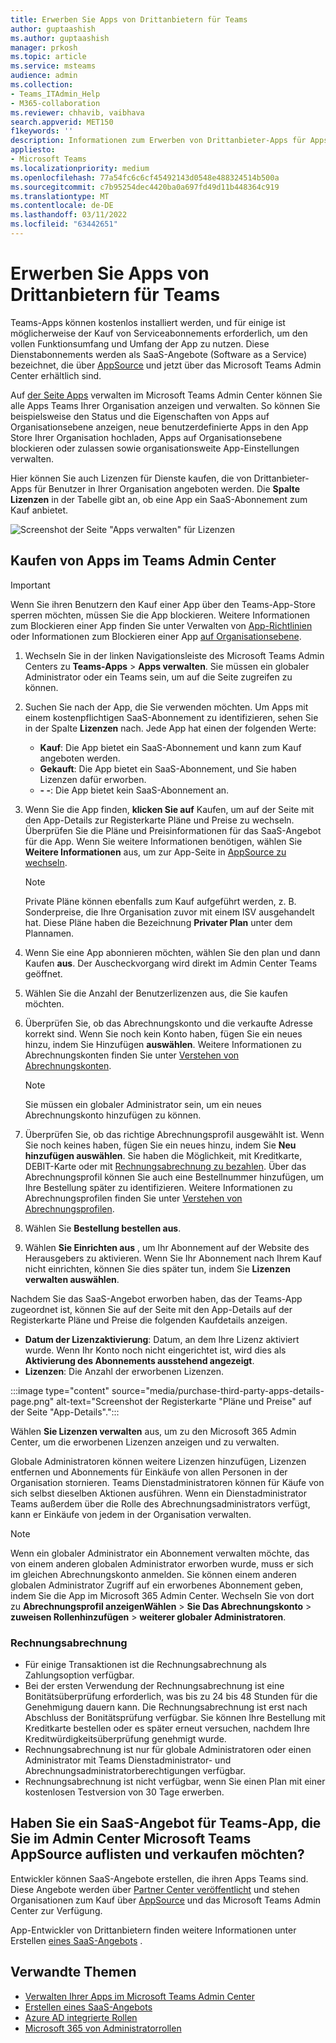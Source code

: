 ```yaml
---
title: Erwerben Sie Apps von Drittanbietern für Teams
author: guptaashish
ms.author: guptaashish
manager: prkosh
ms.topic: article
ms.service: msteams
audience: admin
ms.collection:
- Teams_ITAdmin_Help
- M365-collaboration
ms.reviewer: chhavib, vaibhava
search.appverid: MET150
f1keywords: ''
description: Informationen zum Erwerben von Drittanbieter-Apps für Apps Teams Sie im Microsoft Teams Admin Center.
appliesto:
- Microsoft Teams
ms.localizationpriority: medium
ms.openlocfilehash: 77a54fc6c6cf45492143d0548e488324514b500a
ms.sourcegitcommit: c7b95254dec4420ba0a697fd49d11b448364c919
ms.translationtype: MT
ms.contentlocale: de-DE
ms.lasthandoff: 03/11/2022
ms.locfileid: "63442651"
---
```

# <a name="purchase-third-party-apps-for-teams"></a>Erwerben Sie Apps von Drittanbietern für Teams

Teams-Apps können kostenlos installiert werden, und für einige ist möglicherweise der Kauf von Serviceabonnements erforderlich, um den vollen Funktionsumfang und Umfang der App zu nutzen. Diese Dienstabonnements werden als SaaS-Angebote (Software as a Service) bezeichnet, die über [AppSource](https://appsource.microsoft.com/) und jetzt über das Microsoft Teams Admin Center erhältlich sind.

Auf [der Seite Apps](manage-apps.md) verwalten im Microsoft Teams Admin Center können Sie alle Apps Teams Ihrer Organisation anzeigen und verwalten. So können Sie beispielsweise den Status und die Eigenschaften von Apps auf Organisationsebene anzeigen, neue benutzerdefinierte Apps in den App Store Ihrer Organisation hochladen, Apps auf Organisationsebene blockieren oder zulassen sowie organisationsweite App-Einstellungen verwalten.

Hier können Sie auch Lizenzen für Dienste kaufen, die von Drittanbieter-Apps für Benutzer in Ihrer Organisation angeboten werden. Die **Spalte Lizenzen** in der Tabelle gibt an, ob eine App ein SaaS-Abonnement zum Kauf anbietet.

![Screenshot der Seite "Apps verwalten" für Lizenzen](media/manage-apps-new-page.png)

## <a name="purchase-apps-in-the-teams-admin-center"></a>Kaufen von Apps im Teams Admin Center

> [!IMPORTANT]
> Wenn Sie ihren Benutzern den Kauf einer App über den Teams-App-Store sperren möchten, müssen Sie die App blockieren. Weitere Informationen zum Blockieren einer App finden Sie unter Verwalten von [App-Richtlinien](app-policies.md) oder Informationen zum Blockieren einer App [auf Organisationsebene](manage-apps.md#allow-and-block-apps).

1. Wechseln Sie in der linken Navigationsleiste des Microsoft Teams Admin Centers zu **Teams-Apps** > **Apps verwalten**. Sie müssen ein globaler Administrator oder ein Teams sein, um auf die Seite zugreifen zu können.
1. Suchen Sie nach der App, die Sie verwenden möchten. Um Apps mit einem kostenpflichtigen SaaS-Abonnement zu identifizieren, sehen Sie in der Spalte **Lizenzen** nach. Jede App hat einen der folgenden Werte:
    - **Kauf**: Die App bietet ein SaaS-Abonnement und kann zum Kauf angeboten werden.  
    - **Gekauft**: Die App bietet ein SaaS-Abonnement, und Sie haben Lizenzen dafür erworben.
    - **- -**: Die App bietet kein SaaS-Abonnement an.
1. Wenn Sie die App finden, **klicken Sie auf** Kaufen, um  auf der Seite mit den App-Details zur Registerkarte Pläne und Preise zu wechseln. Überprüfen Sie die Pläne und Preisinformationen für das SaaS-Angebot für die App. Wenn Sie weitere Informationen benötigen, wählen Sie **Weitere Informationen** aus, um zur App-Seite in [AppSource zu wechseln](https://appsource.microsoft.com/).

   > [!NOTE]
   > Private Pläne können ebenfalls zum Kauf aufgeführt werden, z. B. Sonderpreise, die Ihre Organisation zuvor mit einem ISV ausgehandelt hat. Diese Pläne haben die Bezeichnung **Privater Plan** unter dem Plannamen.

1. Wenn Sie eine App abonnieren möchten, wählen Sie den plan und dann Kaufen **aus**. Der Auscheckvorgang wird direkt im Admin Center Teams geöffnet.

1. Wählen Sie die Anzahl der Benutzerlizenzen aus, die Sie kaufen möchten.
1. Überprüfen Sie, ob das Abrechnungskonto und die verkaufte Adresse korrekt sind. Wenn Sie noch kein Konto haben, fügen Sie ein neues hinzu, indem Sie Hinzufügen **auswählen**. Weitere Informationen zu Abrechnungskonten finden Sie unter [Verstehen von Abrechnungskonten](/microsoft-365/commerce/manage-billing-accounts).

   > [!NOTE]
   > Sie müssen ein globaler Administrator sein, um ein neues Abrechnungskonto hinzufügen zu können.

1. Überprüfen Sie, ob das richtige Abrechnungsprofil ausgewählt ist. Wenn Sie noch keines haben, fügen Sie ein neues hinzu, indem Sie **Neu hinzufügen auswählen**. Sie haben die Möglichkeit, mit Kreditkarte, DEBIT-Karte oder mit [Rechnungsabrechnung zu bezahlen](#invoice-billing). Über das Abrechnungsprofil können Sie auch eine Bestellnummer hinzufügen, um Ihre Bestellung später zu identifizieren. Weitere Informationen zu Abrechnungsprofilen finden Sie unter [Verstehen von Abrechnungsprofilen](/microsoft-365/commerce/billing-and-payments/manage-billing-profiles).
1. Wählen Sie **Bestellung bestellen aus**.
1. Wählen **Sie Einrichten aus** , um Ihr Abonnement auf der Website des Herausgebers zu aktivieren. Wenn Sie Ihr Abonnement nach Ihrem Kauf nicht einrichten, können Sie dies später tun, indem Sie **Lizenzen verwalten auswählen**.

Nachdem Sie das SaaS-Angebot erworben haben, das der Teams-App zugeordnet ist, können Sie auf der Seite mit den App-Details auf der Registerkarte Pläne und Preise die folgenden Kaufdetails anzeigen.

- **Datum der Lizenzaktivierung**: Datum, an dem Ihre Lizenz aktiviert wurde. Wenn Ihr Konto noch nicht eingerichtet ist, wird dies als **Aktivierung des Abonnements ausstehend angezeigt**.
- **Lizenzen**: Die Anzahl der erworbenen Lizenzen.

:::image type="content" source="media/purchase-third-party-apps-details-page.png" alt-text="Screenshot der Registerkarte "Pläne und Preise" auf der Seite "App-Details".":::

Wählen **Sie Lizenzen verwalten** aus, um zu den Microsoft 365 Admin Center, um die erworbenen Lizenzen anzeigen und zu verwalten.

Globale Administratoren können weitere Lizenzen hinzufügen, Lizenzen entfernen und Abonnements für Einkäufe von allen Personen in der Organisation stornieren. Teams Dienstadministratoren können für Käufe von sich selbst dieselben Aktionen ausführen. Wenn ein Dienstadministrator Teams außerdem über die Rolle des Abrechnungsadministrators verfügt, kann er Einkäufe von jedem in der Organisation verwalten.

> [!NOTE]
> Wenn ein globaler Administrator ein Abonnement verwalten möchte, das von einem anderen globalen Administrator erworben wurde, muss er sich im gleichen Abrechnungskonto anmelden. Sie können einem anderen globalen Administrator Zugriff auf ein erworbenes Abonnement geben, indem Sie die App im Microsoft 365 Admin Center. Wechseln Sie von dort zu **Abrechnungsprofil anzeigenWählen** >  **Sie Das Abrechnungskonto** >  **zuweisen Rollenhinzufügen** >  **weiterer globaler Administratoren**.

### <a name="invoice-billing"></a>Rechnungsabrechnung

- Für einige Transaktionen ist die Rechnungsabrechnung als Zahlungsoption verfügbar.
- Bei der ersten Verwendung der Rechnungsabrechnung ist eine Bonitätsüberprüfung erforderlich, was bis zu 24 bis 48 Stunden für die Genehmigung dauern kann. Die Rechnungsabrechnung ist erst nach Abschluss der Bonitätsprüfung verfügbar. Sie können Ihre Bestellung mit Kreditkarte bestellen oder es später erneut versuchen, nachdem Ihre Kreditwürdigkeitsüberprüfung genehmigt wurde.
- Rechnungsabrechnung ist nur für globale Administratoren oder einen Administrator mit Teams Dienstadministrator- und Abrechnungsadministratorberechtigungen verfügbar.
- Rechnungsabrechnung ist nicht verfügbar, wenn Sie einen Plan mit einer kostenlosen Testversion von 30 Tage erwerben.

## <a name="have-a-saas-offer-for-a-teams-app-that-you-want-to-list-and-sell-in-the-microsoft-teams-admin-center-and-appsource"></a>Haben Sie ein SaaS-Angebot für Teams-App, die Sie im Admin Center Microsoft Teams AppSource auflisten und verkaufen möchten?

Entwickler können SaaS-Angebote erstellen, die ihren Apps Teams sind. Diese Angebote werden über [Partner Center veröffentlicht](https://partner.microsoft.com) und stehen Organisationen zum Kauf über [AppSource](https://appsource.microsoft.com/) und das Microsoft Teams Admin Center zur Verfügung.

App-Entwickler von Drittanbietern finden weitere Informationen unter Erstellen [eines SaaS-Angebots](/azure/marketplace/partner-center-portal/create-new-saas-offer) .

## <a name="related-topics"></a>Verwandte Themen

- [Verwalten Ihrer Apps im Microsoft Teams Admin Center](manage-apps.md)
- [Erstellen eines SaaS-Angebots](/azure/marketplace/partner-center-portal/create-new-saas-offer)
- [Azure AD integrierte Rollen](/azure/active-directory/roles/permissions-reference)
- [Microsoft 365 von Administratorrollen](/microsoft-365/admin/add-users/about-admin-roles)
